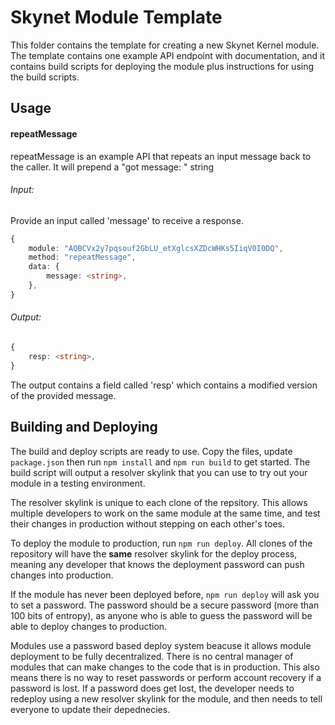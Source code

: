 # Skynet Module Template

This folder contains the template for creating a new Skynet Kernel module. The
template contains one example API endpoint with documentation, and it contains
build scripts for deploying the module plus instructions for using the build
scripts.

## Usage

#### repeatMessage

repeatMessage is an example API that repeats an input message back to the
caller. It will prepend a "got message: " string

###### Input:

Provide an input called 'message' to receive a response.

```ts
{
	module: "AQBCVx2y7pqsouf2GbLU_etXglcsXZDcWHKs5IiqV0I0DQ",
	method: "repeatMessage",
	data: {
		message: <string>,
	},
}
```

###### Output:

```ts
{
	resp: <string>,
}
```

The output contains a field called 'resp' which contains a modified version of
the provided message.

## Building and Deploying

The build and deploy scripts are ready to use. Copy the files, update
`package.json` then run `npm install` and `npm run build` to get started. The
build script will output a resolver skylink that you can use to try out your
module in a testing environment.

The resolver skylink is unique to each clone of the repsitory. This allows
multiple developers to work on the same module at the same time, and test their
changes in production without stepping on each other's toes.

To deploy the module to production, run `npm run deploy`. All clones of the
repository will have the **same** resolver skylink for the deploy process,
meaning any developer that knows the deployment password can push changes into
production.

If the module has never been deployed before, `npm run deploy` will ask you to
set a password. The password should be a secure password (more than 100 bits of
entropy), as anyone who is able to guess the password will be able to deploy
changes to production.

Modules use a password based deploy system beacuse it allows module deployment
to be fully decentralized. There is no central manager of modules that can make
changes to the code that is in production. This also means there is no way to
reset passwords or perform account recovery if a password is lost. If a
password does get lost, the developer needs to redeploy using a new resolver
skylink for the module, and then needs to tell everyone to update their
depednecies.
